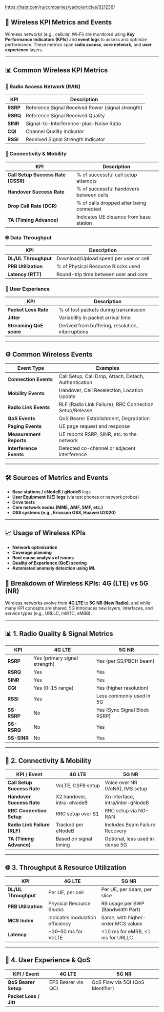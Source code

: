 <https://habr.com/ru/companies/yadro/articles/921236/>

## 📡 Wireless KPI Metrics and Events

Wireless networks (e.g., cellular, Wi-Fi) are monitored using **Key Performance Indicators (KPIs)** and **event logs** to assess and optimize performance. These metrics span **radio access**, **core network**, and **user experience** layers.

---

## 📊 Common Wireless KPI Metrics

### 📶 Radio Access Network (RAN)
| KPI                     | Description |
|-------------------------|-------------|
| **RSRP**                | Reference Signal Received Power (signal strength) |
| **RSRQ**                | Reference Signal Received Quality |
| **SINR**                | Signal-to-Interference-plus-Noise Ratio |
| **CQI**                 | Channel Quality Indicator |
| **RSSI**                | Received Signal Strength Indicator |

### 📡 Connectivity & Mobility
| KPI                     | Description |
|-------------------------|-------------|
| **Call Setup Success Rate (CSSR)** | % of successful call setup attempts |
| **Handover Success Rate**          | % of successful handovers between cells |
| **Drop Call Rate (DCR)**           | % of calls dropped after being connected |
| **TA (Timing Advance)**            | Indicates UE distance from base station |

### 🌐 Data Throughput
| KPI                     | Description |
|-------------------------|-------------|
| **DL/UL Throughput**    | Download/Upload speed per user or cell |
| **PRB Utilization**     | % of Physical Resource Blocks used |
| **Latency (RTT)**       | Round-trip time between user and core |

### 📱 User Experience
| KPI                     | Description |
|-------------------------|-------------|
| **Packet Loss Rate**    | % of lost packets during transmission |
| **Jitter**              | Variability in packet arrival time |
| **Streaming QoE score** | Derived from buffering, resolution, interruptions |

---

## ⚙️ Common Wireless Events

| Event Type              | Examples |
|-------------------------|----------|
| **Connection Events**   | Call Setup, Call Drop, Attach, Detach, Authentication |
| **Mobility Events**     | Handover, Cell Reselection, Location Update |
| **Radio Link Events**   | RLF (Radio Link Failure), RRC Connection Setup/Release |
| **QoS Events**          | QoS Bearer Establishment, Degradation |
| **Paging Events**       | UE page request and response |
| **Measurement Reports** | UE reports RSRP, SINR, etc. to the network |
| **Interference Events** | Detected co-channel or adjacent interference |

---

## 🛠 Sources of Metrics and Events

- **Base stations / eNodeB / gNodeB** logs
- **User Equipment (UE) logs** (via test phones or network probes)
- **Drive tests**
- **Core network nodes (MME, AMF, SMF, etc.)**
- **OSS systems (e.g., Ericsson OSS, Huawei U2020)**

---

## 📈 Usage of Wireless KPIs

- **Network optimization**
- **Coverage planning**
- **Root cause analysis of issues**
- **Quality of Experience (QoE) scoring**
- **Automated anomaly detection using ML**

## 📶 Breakdown of Wireless KPIs: 4G (LTE) vs 5G (NR)

Wireless networks evolve from **4G LTE** to **5G NR (New Radio)**, and while many KPI concepts are shared, 5G introduces new layers, interfaces, and service types (e.g., URLLC, mMTC, eMBB).

---

## 📊 1. Radio Quality & Signal Metrics

| KPI          | 4G LTE                            | 5G NR                             |
|--------------|-----------------------------------|-----------------------------------|
| **RSRP**     | Yes (primary signal strength)     | Yes (per SS/PBCH beam)            |
| **RSRQ**     | Yes                               | Yes                               |
| **SINR**     | Yes                               | Yes                               |
| **CQI**      | Yes (0–15 range)                  | Yes (higher resolution)           |
| **RSSI**     | Yes                               | Less commonly used in 5G          |
| **SS-RSRP**  | No                                | Yes (Sync Signal Block RSRP)      |
| **SS-RSRQ**  | No                                | Yes                               |
| **SS-SINR**  | No                                | Yes                               |

---

## 🚦 2. Connectivity & Mobility

| KPI / Event               | 4G LTE                               | 5G NR                                |
|---------------------------|--------------------------------------|--------------------------------------|
| **Call Setup Success Rate** | VoLTE, CSFB setup                   | Voice over NR (VoNR), IMS setup      |
| **Handover Success Rate**   | X2 handover, intra-eNodeB          | Xn interface, intra/inter-gNodeB     |
| **RRC Connection Setup**    | RRC setup over S1                   | RRC setup via NG-RAN                 |
| **Radio Link Failure (RLF)**| Tracked per eNodeB                  | Includes Beam Failure Recovery       |
| **TA (Timing Advance)**     | Based on signal timing              | Optional, less used in dense 5G      |

---

## 🌐 3. Throughput & Resource Utilization

| KPI                    | 4G LTE                            | 5G NR                               |
|------------------------|-----------------------------------|-------------------------------------|
| **DL/UL Throughput**   | Per UE, per cell                  | Per UE, per beam, per slice         |
| **PRB Utilization**    | Physical Resource Blocks          | RB usage per BWP (Bandwidth Part)   |
| **MCS Index**          | Indicates modulation efficiency   | Same, with higher-order MCS values  |
| **Latency**            | ~30–50 ms for VoLTE               | <10 ms for eMBB, <1 ms for URLLC    |

---

## 🎯 4. User Experience & QoS

| KPI / Event                | 4G LTE                                  | 5G NR                                      |
|----------------------------|-----------------------------------------|-------------------------------------------|
| **QoS Bearer Setup**       | EPS Bearer via QCI                      | QoS Flow via 5QI (QoS Identifier)         |
| **Packet Loss / Jitt**


